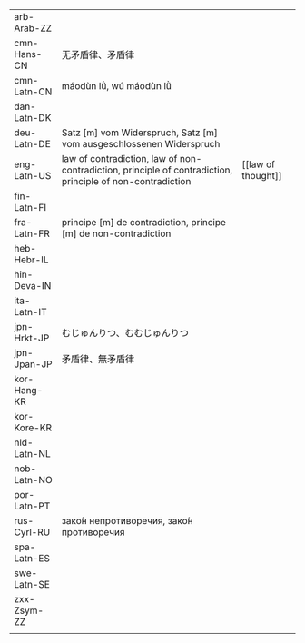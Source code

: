 | | | |
|-|-|-|
| arb-Arab-ZZ |  |  |
| cmn-Hans-CN | 无矛盾律、矛盾律 |  |
| cmn-Latn-CN | máodùn lǜ, wú máodùn lǜ |  |
| dan-Latn-DK |  |  |
| deu-Latn-DE | Satz [m] vom Widerspruch, Satz [m] vom ausgeschlossenen Widerspruch |  |
| eng-Latn-US | law of contradiction, law of non-contradiction, principle of contradiction, principle of non-contradiction | [[law of thought]] |
| fin-Latn-FI |  |  |
| fra-Latn-FR | principe [m] de contradiction, principe [m] de non-contradiction |  |
| heb-Hebr-IL |  |  |
| hin-Deva-IN |  |  |
| ita-Latn-IT |  |  |
| jpn-Hrkt-JP | むじゅんりつ、むむじゅんりつ |  |
| jpn-Jpan-JP | 矛盾律、無矛盾律 |  |
| kor-Hang-KR |  |  |
| kor-Kore-KR |  |  |
| nld-Latn-NL |  |  |
| nob-Latn-NO |  |  |
| por-Latn-PT |  |  |
| rus-Cyrl-RU | зако́н непротиворечия, зако́н противоречия |  |
| spa-Latn-ES |  |  |
| swe-Latn-SE |  |  |
| zxx-Zsym-ZZ |  |  |
|  |  |  |